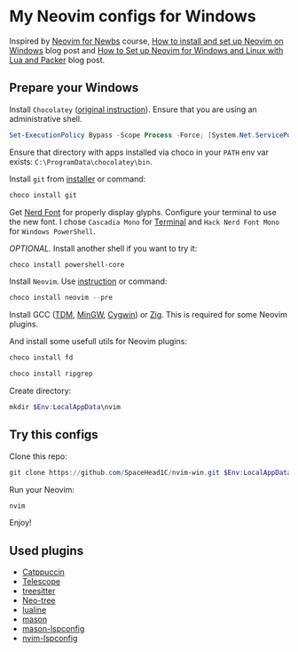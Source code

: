 # My Neovim configs for Windows

Inspired by [Neovim for Newbs](https://www.youtube.com/playlist?list=PLsz00TDipIffreIaUNk64KxTIkQaGguqn) course, [How to install and set up Neovim on Windows](https://blog.nikfp.com/how-to-install-and-set-up-neovim-on-windows) blog post and [How to Set up Neovim for Windows and Linux with Lua and Packer](https://dev.to/slydragonn/how-to-set-up-neovim-for-windows-and-linux-with-lua-and-packer-2391) blog post.

## Prepare your Windows

Install `Chocolatey` ([original instruction](https://chocolatey.org/install)). Ensure that you are using an administrative shell.

```powershell
Set-ExecutionPolicy Bypass -Scope Process -Force; [System.Net.ServicePointManager]::SecurityProtocol = [System.Net.ServicePointManager]::SecurityProtocol -bor 3072; iex ((New-Object System.Net.WebClient).DownloadString('https://community.chocolatey.org/install.ps1'))
```

Ensure that directory with apps installed via choco in your `PATH` env var exists: `C:\ProgramData\chocolatey\bin`.

Install `git` from [installer](https://git-scm.com/download/win) or command:

```powershell
choco install git
```

Get [Nerd Font](https://www.nerdfonts.com/font-downloads) for properly display glyphs. Configure your terminal to use the new font. I chose `Cascadia Mono` for [Terminal](https://www.microsoft.com/store/productId/9N0DX20HK701?ocid=pdpshare) and `Hack Nerd Font Mono` for `Windows PowerShell`.

*OPTIONAL.* Install another shell if you want to try it:

```powershell
choco install powershell-core
```

Install `Neovim`. Use [instruction](https://github.com/neovim/neovim/blob/master/INSTALL.md) or command:

```powershell
choco install neovim --pre
```

Install GCC ([TDM](https://jmeubank.github.io/tdm-gcc/download/), [MinGW](https://www.mingw-w64.org/), [Cygwin](https://sourceware.org/cygwin/)) or [Zig](https://ziglang.org/learn/getting-started/). This is required for some Neovim plugins.

And install some usefull utils for Neovim plugins:

```powershell
choco install fd

choco install ripgrep
```

Create directory:

```powershell
mkdir $Env:LocalAppData\nvim
```

## Try this configs

Clone this repo:

```powershell
git clone https://github.com/SpaceHead1C/nvim-win.git $Env:LocalAppData\nvim\
```

Run your Neovim:

```powershell
nvim
```

Enjoy!

## Used plugins

- [Catppuccin](https://github.com/catppuccin/nvim)
- [Telescope](https://github.com/nvim-telescope/telescope.nvim)
- [treesitter](https://github.com/nvim-treesitter/nvim-treesitter)
- [Neo-tree](https://github.com/nvim-neo-tree/neo-tree.nvim)
- [lualine](https://github.com/nvim-lualine/lualine.nvim)
- [mason](https://github.com/williamboman/mason.nvim)
- [mason-lspconfig](https://github.com/williamboman/mason-lspconfig.nvim)
- [nvim-lspconfig](https://github.com/neovim/nvim-lspconfig)
